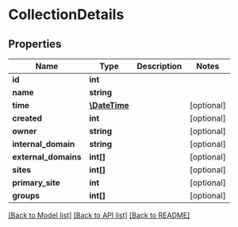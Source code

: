 # CollectionDetails

## Properties
Name | Type | Description | Notes
------------ | ------------- | ------------- | -------------
**id** | **int** |  | 
**name** | **string** |  | 
**time** | [**\DateTime**](\DateTime.md) |  | [optional] 
**created** | **int** |  | [optional] 
**owner** | **string** |  | [optional] 
**internal_domain** | **string** |  | [optional] 
**external_domains** | **int[]** |  | [optional] 
**sites** | **int[]** |  | [optional] 
**primary_site** | **int** |  | [optional] 
**groups** | **int[]** |  | [optional] 

[[Back to Model list]](../README.md#documentation-for-models) [[Back to API list]](../README.md#documentation-for-api-endpoints) [[Back to README]](../README.md)


